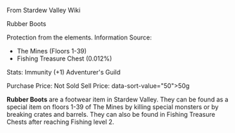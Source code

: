 From Stardew Valley Wiki

Rubber Boots

Protection from the elements. Information Source:

- The Mines (Floors 1-39)
- Fishing Treasure Chest (0.012%)

Stats: Immunity (+1) Adventurer's Guild

Purchase Price: Not Sold Sell Price: data-sort-value="50"&gt;50g

**Rubber Boots** are a footwear item in Stardew Valley. They can be found as a special item on floors 1-39 of The Mines by killing special monsters or by breaking crates and barrels. They can also be found in Fishing Treasure Chests after reaching Fishing level 2.